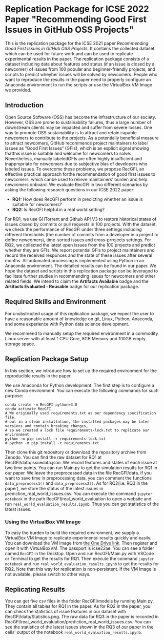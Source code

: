 # Replication Package for ICSE 2022 Paper "Recommending Good First Issues in GitHub OSS Projects"

This is the replication package for the ICSE 2021 paper *Recommending Good First Issues in GitHub OSS Projects*. It contains the collected dataset which can be used for future work and can be used to replicate experimental results in the paper. The replication package consists of a dataset including data about features and status (if an issue is closed by a newcomer) of issues from 100 popular and beginner-friendly projects, and scripts to predict wheyher issues will be solved by newcomers. People who want to reproduce the results in the paper need to properly configure an Anaconda environment to run the scripts or use the VirtualBox VM Image we provided.

## Introduction

Open Source Software (OSS) has become the infrastructure of our society. However, OSS are prone to sustainability failures, thus a large number of downstream clients may be impacted and suffer from severe losses. One way to promote OSS sustainability is to attract and retain capable newcomers to contribute to the projects. As a potentially beneficial measure to attract newcomers, GitHub recommends project maintainers to label issues as “Good First Issues” (GFIs), which is an explicit signal showing thatthis issue is suitable and welcome for newcomers to solve. Nevertheless, manually labeledGFIs are often highly insufficient and inappropriate for newcomers due to subjective bias of developers who labeled issues. To overcome these problems, we propose RecGFI, an effective practical approach forthe recommendation of good first issues to newcomers, which canbe used to relieve maintainers’ burden and help newcomers onboard. We evaluate RecGFI in two different scenarios by asking the following research questions in our ICSE 2022 paper:

* **RQ1:** How does RecGFI perform in predicting whether an issue is suitable for newcomers?
* **RQ2:** Is RecGFI helpful in a real world setting?

For RQ1, we use GHTorrent and Github API V3 to restore historical states of issues closed by commits or pull requests in 100 projects. With the dataset, we check the performance of RecGFI under three settings including different thresholds (the number of commits from a developer in a project to define newcomers), time-sorted issues and cross-prrojects settings. For RQ2, we collected the latest open issues from the 100 projects and predict whether they are GFIs. We report potential GFIs to project maintainers and record the received responces and the state of these issues after several months. All automated processing is implemented using Python in an Anaconda environment. The detailed results can be found in our paper. We hope the dataset and scripts in this replication package can be leveraged to facilitate further studies in recommending issues for newcomers and other related fields. We intend to claim the **Artifacts Available** badge and the **Artifacts Evaluated - Reusable** badge for our replication package. 

## Required Skills and Environment

For unobstructed usage of this replication package, we expect the user to have a reasonable amount of knowledge on git, Linux, Python, Anaconda, and some experience with Python data science development. 

We recommend to manually setup the required environment in a commodity Linux server with at least 1 CPU Core, 8GB Memory and 100GB empty storage space.

## Replication Package Setup

In this section, we introduce how to set up the required environment for the reproducible results in the paper.

We use Anaconda for Python development. The first step is to configure a new Conda environment. You can execute the following commands for such purpose:

```shell script
conda create -n RecGFI python=3.8
conda activate RecGFI
# We originally used requirements.txt as our dependency specification file,
# but in a clean installation, the installed packages may be later versions and contain breaking changes,
# so we created a lock file requirements-lock.txt to replicate our environment
python -m pip install -r requirements-lock.txt
# python -m pip install -r requirements.txt
```

Then clone this git repository or download the repository archive from Zenodo. You can find the raw dataset for RQ1 at RecGFI/data/issuedata.json. We record features and states of each issue at two time points. You can run Main.py to get the simulation results for RQ1 in our paper. We leave the preprocessed data in the file RecGFI/data. If you want to save time in preprocessing data, you can comment the functions `data_preprocess1()` and `data_preprocess2()`. As for RQ2(i.e. RQ3 in the paper), we store the status of the latest issues in prediction_real_world_issues.csv. You can execute the command `jupyter notebook` in the path RecGFI/real_world_evaluation to open a website and run `real_world_evaluation_results.ipynb`. Thus you can get statistics of the latest issues.

### Using the VirtualBox VM Image

To easy the burden to build the required environment, we supply a VirtualBox VM Image to replicate experimental results quickly and easily. You can download the VM Image from [the One Drive link](https://dreamok-my.sharepoint.com/:f:/g/personal/hehao_wowvv_com/EquUX-BJCjhOllxiNxA0ptkBDHTbDufze25oTK5SJOvlXg?e=bDJdUd). Then register and open it with VirtualBoxVM. The passport is icse22ae. You can see a folder named `RecGFI` in the Desktop. Open and run RecGFI/Main.py with VSCode or Terminal to get the results for RQ1. Then execute the command `jupyter notebook` and run `real_world_evaluation_results.ipynb` to get the results for RQ2. Note that this way for replication is non-persistent. If the VM Image is not available, please switch to other ways.

## Replicating Results

You can get five csv files in the folder RecGFI/models by running Main.py. They contain all tables for RQ1 in the paper. As for RQ2 in the paper, you can check the statistics of issue features in our dataset with RecGFI/data/Statistics.png. The raw data for RQ3 in the paper is recorded in RecGFI/real_world_evaluation/prediction_real_world_issues.csv. You can see the statistics of the latest issues shown in the RQ3 of our paper in the cells' output of the notebook `real_world_evaluation_results.ipynb`.
